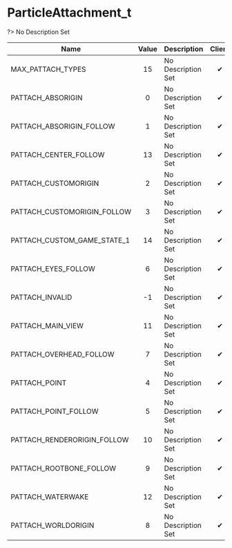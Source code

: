 # ParticleAttachment_t
?> No Description Set

Name|Value|Description|Client
--|:--:|--|:--:
MAX_PATTACH_TYPES|15|No Description Set|✔
PATTACH_ABSORIGIN|0|No Description Set|✔
PATTACH_ABSORIGIN_FOLLOW|1|No Description Set|✔
PATTACH_CENTER_FOLLOW|13|No Description Set|✔
PATTACH_CUSTOMORIGIN|2|No Description Set|✔
PATTACH_CUSTOMORIGIN_FOLLOW|3|No Description Set|✔
PATTACH_CUSTOM_GAME_STATE_1|14|No Description Set|✔
PATTACH_EYES_FOLLOW|6|No Description Set|✔
PATTACH_INVALID|-1|No Description Set|✔
PATTACH_MAIN_VIEW|11|No Description Set|✔
PATTACH_OVERHEAD_FOLLOW|7|No Description Set|✔
PATTACH_POINT|4|No Description Set|✔
PATTACH_POINT_FOLLOW|5|No Description Set|✔
PATTACH_RENDERORIGIN_FOLLOW|10|No Description Set|✔
PATTACH_ROOTBONE_FOLLOW|9|No Description Set|✔
PATTACH_WATERWAKE|12|No Description Set|✔
PATTACH_WORLDORIGIN|8|No Description Set|✔
